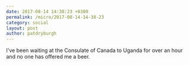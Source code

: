 ```yaml
---
date: 2017-08-14 14:38:23 +0300
permalink: /micro/2017-08-14-14-38-23
category: social
layout: post
author: patdryburgh
---
```


I've been waiting at the Consulate of Canada to Uganda for over an hour and no one has offered me a beer.